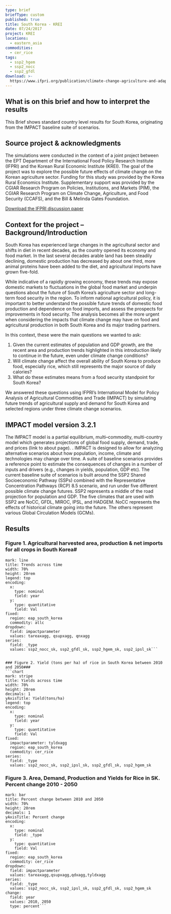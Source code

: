 ```yaml
---
type: brief
briefType: custom
published: true
title: South Korea - KREI
date: 07/24/2017
project: KREI
locations:
  - eastern_asia
commodities:
  - cer_rice
tags:
  - ssp2_hgem
  - ssp2_nocc
  - ssp2_gfdl
download: >-
  https://www.ifpri.org/publication/climate-change-agriculture-and-adaptation-republic-korea-2050-integrated-assessment
---
```

## What is on this brief and how to interpret the results
This Brief shows standard country level results for South Korea, originating from the IMPACT baseline suite of scenarios.


## Source project & acknowledgments
The simulations were conducted in the context of a joint project between the EPT Department of the International Food Policy Research Institute (IFPRI) and the Korean Rural Economic Institute (KREI). The goal of the project was to explore the possible future effects of climate change on the Korean agriculture sector.
Funding for this study was provided by the Korea Rural Economics Institute. Supplementary support was provided by the CGIAR Research Program on Policies, Institutions, and Markets (PIM), the CGIAR Research Program on Climate Change, Agriculture, and Food Security (CCAFS), and the Bill & Melinda Gates Foundation.


[Download the IFPRI discussion paper](http://www.ifpri.org/publication/climate-change-agriculture-and-adaptation-republic-korea-2050-integrated-assessment)


## Context for the project – Background/Introduction
South Korea has experienced large changes in the agricultural sector and shifts in diet in recent decades, as the country opened its economy and food market.
In the last several decades arable land has been steadily declining, domestic production has decreased by about one third, more animal proteins have been added to the diet, and agricultural imports have grown five-fold.

While indicative of a rapidly growing economy, these trends may expose domestic markets to fluctuations in the global food market and underpin questions about the future of South Korea’s agriculture sector and long-term food security in the region. To inform national agricultural policy, it is important to better understand the possible future trends of domestic food production and dependence on food imports, and assess the prospects for improvements in food security. The analysis becomes all the more urgent when considering the impacts that climate change may have on food and agricultural production in both South Korea and its major trading partners.

In this context, these were the main questions we wanted to ask:

1. Given the current estimates of population and GDP growth, are the recent area and production trends 			highlighted in this introduction likely to continue in the future, even under climate change conditions?
2. Will climate change affect the overall ability of South Korea to produce food, especially rice, which 		still represents the major source of daily calories?
3. What do these estimates means from a food security standpoint for South Korea?


We answered these questions using IFPRI’s International Model for Policy Analysis of Agricultural Commodities and Trade (IMPACT) by simulating future trends of agricultural supply and demand for South Korea and selected regions under three climate change scenarios.


## IMPACT model version 3.2.1
The IMPACT model is a partial equilibrium, multi–commodity, multi-country model which generates projections of global food supply, demand, trade, and prices (link to about page). . IMPACT is designed to allow for analyzing alternative scenarios about how population, income, climate and technologies may change over time. A suite of baseline scenarios provides a reference point to estimate the consequences of changes in a number of inputs and drivers (e.g., changes in yields, population, GDP etc). The current baseline suite of scenarios is built around the SSP2 Shared Socioeconomic Pathway (SSPs) combined with the Representative Concentration Pathways (RCP) 8.5 scenario, and run under five different possible climate change futures.
SSP2 represents a middle of the road projection for population and GDP. The five climates that are used with SSP2 are NoCC, GFDL, MIROC, IPSL, and HADGEM. NoCC represents the effects of historical climate going into the future. The others represent various Global Circulation Models (GCMs).


## Results

### Figure 1. Agricultural harvested area, production & net imports for all crops in South Korea#
```chart
mark: line
title: Trends across time
width: 70%
height: 20rem
legend: top
encoding:
  x:
    type: nominal
    field: year
  y:
    type: quantitative
    field: Val
fixed:
  region: eap_south_korea
  commodity: allc
dropdown:
  field: impactparameter
  values: tareaxagg, qsupxagg, qnxagg
series:
  field: _type
  values: ssp2_nocc_sk, ssp2_gfdl_sk, ssp2_hgem_sk, ssp2_ipsl_sk```


### Figure 2. Yield (tons per ha) of rice in South Korea between 2010 and 2050###
```chart
mark: stripe
title: Yields across time
width: 70%
height: 20rem
decimals: 1
yAxisTitle: Yield(tons/ha)
legend: top
encoding:
  x:
    type: nominal
    field: year
  y:
    type: quantitative
    field: Val
fixed:
  impactparameter: tyldxagg
  region: eap_south_korea
  commodity: cer_rice
series:
  field: _type
  values: ssp2_nocc_sk, ssp2_ipsl_sk, ssp2_gfdl_sk, ssp2_hgem_sk
  ```

### Figure 3. Area, Demand, Production and Yields for Rice in SK. Percent change 2010 - 2050
```chart
mark: bar
title: Percent change between 2010 and 2050
width: 70%
height: 20rem
decimals: 1
yAxisTitle: Percent change
encoding:
  x:
    type: nominal
    field: _type
  y:
    type: quantitative
    field: Val
fixed:
  region: eap_south_korea
  commodity: cer_rice
dropdown:
  field: impactparameter
  values: tareaxagg,qsupxagg,qdxagg,tyldxagg
series:
  field: _type
  values: ssp2_nocc_sk, ssp2_ipsl_sk, ssp2_gfdl_sk, ssp2_hgem_sk
change:
  field: year
  values: 2010, 2050
  type: percent```
